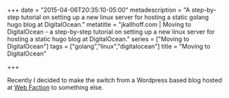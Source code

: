 +++
date = "2015-04-06T20:35:10-05:00"
metadescription = "A step-by-step tutorial on setting up a new linux server for hosting a static golang hugo blog at DigitalOcean."
metatitle = "jkallhoff.com | Moving to DigitalOcean - a step-by-step tutorial on setting up a new linux server for hosting a static hugo blog at DigitalOcean."
series = ["Moving to DigitalOcean"]
tags = ["golang","linux","digitalocean"]
title = "Moving to DigitalOcean"

+++

Recently I decided to make the switch from a Wordpress based blog hosted at [Web Faction][1] to something else.

[1]:	http://www.webfaction.com